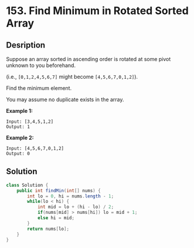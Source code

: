 # 153. Find Minimum in Rotated Sorted Array

## Desription

Suppose an array sorted in ascending order is rotated at some pivot unknown to you beforehand.

(i.e.,  `[0,1,2,4,5,6,7]` might become  `[4,5,6,7,0,1,2]`).

Find the minimum element.

You may assume no duplicate exists in the array.

**Example 1:**

```
Input: [3,4,5,1,2] 
Output: 1
```

**Example 2:**

```
Input: [4,5,6,7,0,1,2]
Output: 0
```

## Solution

```java
class Solution {
    public int findMin(int[] nums) {
        int lo = 0, hi = nums.length - 1;
        while(lo < hi) {
            int mid = lo + (hi - lo) / 2;
            if(nums[mid] > nums[hi]) lo = mid + 1;
            else hi = mid;
        }
        return nums[lo];
    }
}
```


